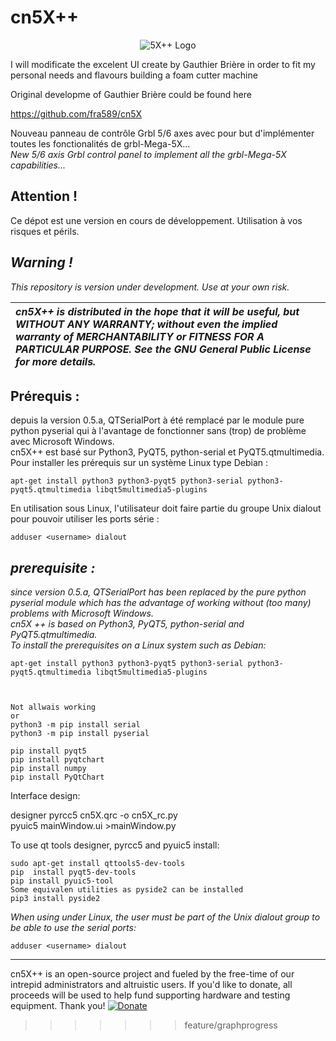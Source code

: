 # cn5X++
 

<p align="center">
  <img src="https://github.com/fra589/cn5X/blob/master/images/XYZAB.svg" alt="5X++ Logo" />
</p>  

I will modificate the excelent UI create by Gauthier Brière in order to fit my personal needs and flavours 
building a foam cutter machine


Original developme of Gauthier Brière could be found here

https://github.com/fra589/cn5X

Nouveau panneau de contrôle Grbl 5/6 axes avec pour but d'implémenter toutes les fonctionalités de grbl-Mega-5X...  
*New 5/6 axis Grbl control panel to implement all the grbl-Mega-5X capabilities...*  
  
## Attention !  
Ce dépot est une version en cours de développement. Utilisation à vos risques et périls.
  
## *Warning !*  
*This repository is version under development. Use at your own risk.*  
  
  
| *cn5X++ is distributed in the hope that it will be useful, but WITHOUT ANY WARRANTY; without even the implied warranty of MERCHANTABILITY or FITNESS FOR A PARTICULAR PURPOSE.  See the GNU General Public License for more details.* |
| :--- |
  
  
## Prérequis :  
depuis la version 0.5.a, QTSerialPort à été remplacé par le module pure python pyserial qui à l'avantage de fonctionner sans (trop) de problème avec Microsoft Windows.  
cn5X++ est basé sur Python3, PyQT5, python-serial et PyQT5.qtmultimedia.  
Pour installer les prérequis sur un système Linux type Debian :  
```
apt-get install python3 python3-pyqt5 python3-serial python3-pyqt5.qtmultimedia libqt5multimedia5-plugins
```
En utilisation sous Linux, l'utilisateur doit faire partie du groupe Unix dialout pour pouvoir utiliser les ports série :  
```
adduser <username> dialout
```
  
## *prerequisite :*  
*since version 0.5.a, QTSerialPort has been replaced by the pure python pyserial module which has the advantage of working without (too many) problems with Microsoft Windows.*  
*cn5X ++ is based on Python3, PyQT5, python-serial and PyQT5.qtmultimedia.*  
*To install the prerequisites on a Linux system such as Debian:*  
```
apt-get install python3 python3-pyqt5 python3-serial python3-pyqt5.qtmultimedia libqt5multimedia5-plugins



Not allwais working
or  
python3 -m pip install serial
python3 -m pip install pyserial

pip install pyqt5
pip install pyqtchart
pip install numpy
pip install PyQtChart
```

Interface design:

designer
pyrcc5 cn5X.qrc -o cn5X_rc.py <BR>
pyuic5 mainWindow.ui >mainWindow.py 



To use qt tools  designer, pyrcc5 and pyuic5 install:
```
sudo apt-get install qttools5-dev-tools
pip  install pyqt5-dev-tools
pip install pyuic5-tool
Some equivalen utilities as pyside2 can be installed
pip3 install pyside2

```
*When using under Linux, the user must be part of the Unix dialout group to be able to use the serial ports:*  
```
adduser <username> dialout
```
  
-------------
cn5X++ is an open-source project and fueled by the free-time of our intrepid administrators and altruistic users. If you'd like to donate, all proceeds will be used to help fund supporting hardware and testing equipment. Thank you! [![Donate](https://www.paypalobjects.com/en_US/i/btn/btn_donate_LG.gif)](https://www.paypal.com/donate/?business=CZZN52UPPVHCW&no_recurring=0&item_name=Grbl-Mega-5X+%26+cn5X%2B%2B+donations&currency_code=EUR)
>>>>>>> feature/graphprogress
